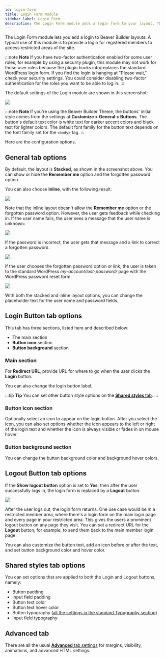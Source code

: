 ```yaml
---
id: login-form
title: Login Form module
sidebar_label: Login Form
description: The Login Form module adds a login form to your layout. This is useful to create restricted areas of the site, such as member-only pages.
---
```


The Login Form module lets you add a login to Beaver Builder layouts. A typical use of this module is to provide a login for registered members to access restricted areas of the site.

:::note **Note**
If you have two-factor authentication enabled for some user roles, for example by using a security plugin, this module may not work for those user roles because the plugin hooks into/replaces the standard WordPress login form. If you find the login is hanging at "Please wait," check your security settings. You could consider disabling two-factor authentication for the roles you want to be able to log in.
:::

The default settings of the Login module are shown in this screenshot:

![](/img/button-group-fef47f3d.png)

:::note **Note**
If you're using the Beaver Builder Theme, the buttons' initial style comes from the settings at **Customize > General > Buttons**. The button's default text color
is white text for darker accent colors and black text for lighter colors. The
default font family for the button text depends on the font family set for the
`<body>` tag.
:::

Here are the configuration options.

## General tab options

By default, the layout is **Stacked**, as shown in the screenshot above. You can show or hide the **Remember me** option and the forgotten password option.

You can also choose **Inline**, with the following result:

![](/img/login-form-3783f52d.png)

Note that the inline layout doesn't allow the **Remember me** option or the forgotten password option. However, the user gets feedback while checking in. If the user name fails, the user sees a message that the user name is unknown:

![](/img/login-form-6e63cdc6.png)

If the password is incorrect, the user gets that message and a link to correct a forgotten password.

![](/img/login-form-a3c87642.png)

If the user chooses the forgotten password option or link, the user is taken to the standard WordPress _my-account/lost-password/_ page with the WordPress password reset form.

![](/img/login-form-6b2eb675.png)

With both the stacked and inline layout options, you can change the placeholder text for the user name and password fields.

## Login Button tab options

This tab has three sections, listed here and described below:
* The main section
* **Button icon** section
* **Button background** section

### Main section
For **Redirect URL**, provide URL for where to go when the user clicks the **Login** button. 

You can also change the login button label.

:::tip **Tip**
You can set other button style options on the [**Shared styles** tab](#shared-styles-tab-options).
:::

### Button icon section

Optionally select an icon to appear on the login button. After you select the icon, you can also set options whether the icon appears to the left or right of the login text and whether the icon is always visible or fades in on mouse hover.

### Button background section

You can change the button background color and background hover colors.

## Logout Button tab options

If the **Show logout button** option is set to **Yes**, then after the user successfully logs in, the login form is replaced by a **Logout** button. 

![](/img/login-form-85a02c2a.png)

After the user logs out, the login form returns. One use case would be in a restricted member area, where there's a login form on the main login page and every page in your restricted area. This gives the users a prominent logout button on any page they visit. You can set a redirect URL for the **Logout** button, for example, to send them back to the main member login page.

You can also customize the button text, add an icon before or after the text, and set button background color and hover color.

## Shared styles tab options

You can set options that are applied to both the Login and Logout buttons, namely:

* Button padding
* Input field padding
* Button text color
* Button text hover color
* Button typography ([all the settings in the standard Typography section](/beaver-builder/styles/typography/typography.md))
* Input field typography

## Advanced tab

There are all the usual [**Advanced** tab settings](/beaver-builder/layouts/advanced-tab-rows-columns-modules.md) for margins, visibility, animations, and advanced HTML settings.
